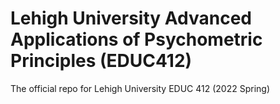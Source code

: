 # Lehigh University Advanced Applications of Psychometric Principles (EDUC412)

The official repo for Lehigh University EDUC 412 (2022 Spring)
